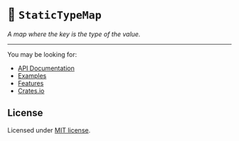 # 🦀 `StaticTypeMap`

_A map where the key is the type of the value._

---

You may be looking for:

- [API Documentation](https://docs.rs/static_type_map)
- [Examples](https://docs.rs/static_type_map/#example)
- [Features](https://docs.rs/static_type_map/#features)
- [Crates.io](https://crates.io/crates/static_type_map)

## License

Licensed under [MIT license](LICENSE).
